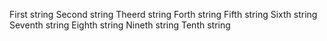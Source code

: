 First string
Second string
Theerd string
Forth string
Fifth string
Sixth string
Seventh string
Eighth string
Nineth string
Tenth string